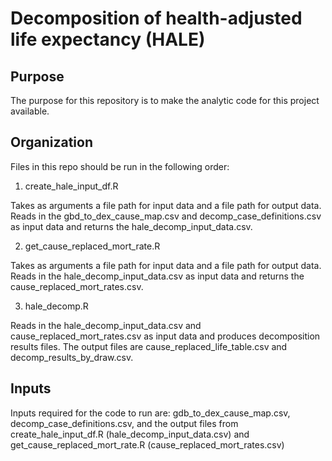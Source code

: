 # Decomposition of health-adjusted life expectancy (HALE)
## Purpose
The purpose for this repository is to make the analytic code for this project available.

## Organization

Files in this repo should be run in the following order:
1. create_hale_input_df.R

Takes as arguments a file path for input data and a file path for output data. Reads in the gbd_to_dex_cause_map.csv and decomp_case_definitions.csv as input data and returns the hale_decomp_input_data.csv. 

2. get_cause_replaced_mort_rate.R

Takes as arguments a file path for input data and a file path for output data. Reads in the hale_decomp_input_data.csv as input data and returns the cause_replaced_mort_rates.csv.

3. hale_decomp.R

Reads in the hale_decomp_input_data.csv and cause_replaced_mort_rates.csv as input data and produces decomposition results files. The output files are cause_replaced_life_table.csv and decomp_results_by_draw.csv. 

## Inputs
Inputs required for the code to run are:
gdb_to_dex_cause_map.csv, decomp_case_definitions.csv, and the output files from create_hale_input_df.R (hale_decomp_input_data.csv) and get_cause_replaced_mort_rate.R (cause_replaced_mort_rates.csv)
